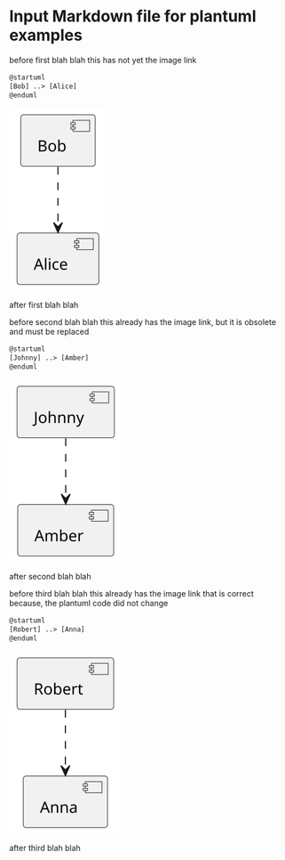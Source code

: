 # Input Markdown file for plantuml examples

before first blah blah
this has not yet the image link

[//]: # (auto_plantuml start)

```plantuml
@startuml
[Bob] ..> [Alice]
@enduml
```

![svg_H8u0SNaGZzGAaYPHeY4eDF9TfWqVXhKa7M8wiwXSe_s](images\svg_H8u0SNaGZzGAaYPHeY4eDF9TfWqVXhKa7M8wiwXSe_s.svg)

[//]: # (auto_plantuml end)

after first blah blah

before second blah blah
this already has the image link, but it is obsolete and must be replaced

[//]: # (auto_plantuml start)

```plantuml
@startuml
[Johnny] ..> [Amber]
@enduml
```

![svg_lTG8S1eNgnLTJS1PruoYJEjQVW4dCn0x6Wl-pw6yPXM](images\svg_lTG8S1eNgnLTJS1PruoYJEjQVW4dCn0x6Wl-pw6yPXM.svg)

[//]: # (auto_plantuml end)

after second blah blah

before third blah blah
this already has the image link that is correct because, the plantuml code did not change

[//]: # (auto_plantuml start)

```plantuml
@startuml
[Robert] ..> [Anna]
@enduml
```

![svg_KPAr4S3iGAVLbskqf6XXaqrWge8bXMlCkNk7EaimJs0](images\svg_KPAr4S3iGAVLbskqf6XXaqrWge8bXMlCkNk7EaimJs0.svg)

[//]: # (auto_plantuml end)

after third blah blah
